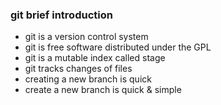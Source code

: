 ### git brief introduction 

* git is a version control system
* git is free software distributed under the GPL
* git is a mutable index called stage
* git tracks changes of files
* creating a new branch is quick
* create a new branch is quick & simple
